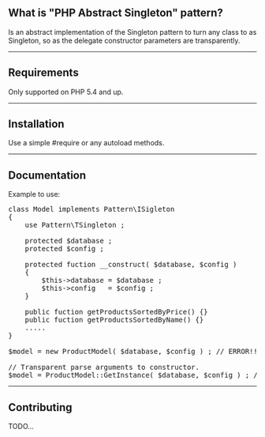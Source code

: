 What is "PHP Abstract Singleton" pattern?
-------------------------------

Is an abstract implementation of the Singleton pattern to turn any class to
as Singleton, so as the delegate constructor parameters are transparently.

------------
Requirements
------------

Only supported on PHP 5.4 and up.

------------
Installation
------------

Use a simple #require or any autoload methods.

-------------
Documentation
-------------

Example to use:
<pre>
class Model implements Pattern\ISigleton
{
	use Pattern\TSingleton ;

	protected $database ;
	protected $config ;

	protected fuction __construct( $database, $config )
	{
		$this->database = $database ;
		$this->config   = $config ;
	}

	public fuction getProductsSortedByPrice() {}
	public fuction getProductsSortedByName() {}
	.....
}

$model = new ProductModel( $database, $config ) ; // ERROR!!!

// Transparent parse arguments to constructor.
$model = ProductModel::GetInstance( $database, $config ) ; // OK!
</pre>
------------
Contributing
------------

TODO...
